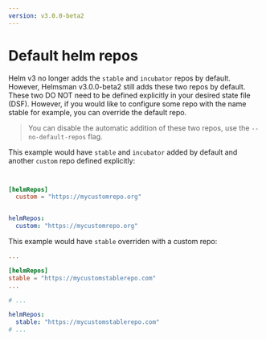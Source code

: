 ```yaml
---
version: v3.0.0-beta2
---
```


# Default helm repos

Helm v3 no longer adds the `stable` and `incubator` repos by default. However, Helmsman v3.0.0-beta2 still adds these two repos by default. These two DO NOT need to be defined explicitly in your desired state file (DSF). However, if you would like to configure some repo with the name stable for example, you can override the default repo.

> You can disable the automatic addition of these two repos, use the `--no-default-repos` flag.

This example would have `stable` and `incubator` added by default and another `custom` repo defined explicitly:

```toml


[helmRepos]
  custom = "https://mycustomrepo.org"

```

```yaml

helmRepos:
  custom: "https://mycustomrepo.org"


```

This example would have `stable` overriden with a custom repo:

```toml
...

[helmRepos]
stable = "https://mycustomstablerepo.com"
...

```

```yaml
# ...

helmRepos:
  stable: "https://mycustomstablerepo.com"
# ...

```
